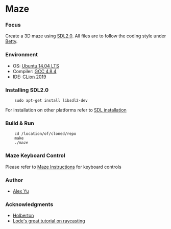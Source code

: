 # Maze

### Focus
Create a 3D maze using [SDL2.0](https://www.libsdl.org/download-2.0.php).
All files are to follow the coding style under [Betty](https://github.com/holbertonschool/Betty/wiki).

### Environment
- OS: [Ubuntu 14.04 LTS](http://releases.ubuntu.com/14.04/)
- Compiler: [GCC 4.8.4](https://www.gnu.org/software/gcc/gcc-4.8/)
- IDE: [CLion 2019](https://www.jetbrains.com/clion/)


### Installing SDL2.0
```
    sudo apt-get install libsdl2-dev
```
For installation on other platforms refer to [SDL installation](https://wiki.libsdl.org/Installation)

### Build & Run
```
    cd /location/of/cloned/repo
    make
    ./maze
```

### Maze Keyboard Control
Please refer to [Maze Instructions](https://github.com/AlexYu01/holbertonschool-low_level_programming/blob/master/maze/Maze%20Instructions) for keyboard controls

### Author
- [Alex Yu](https://github.com/AlexYu01)
### Acknowledgments
- [Holberton](https://www.holbertonschool.com/)
- [Lode's great tutorial on raycasting](https://lodev.org/cgtutor/raycasting.html)
